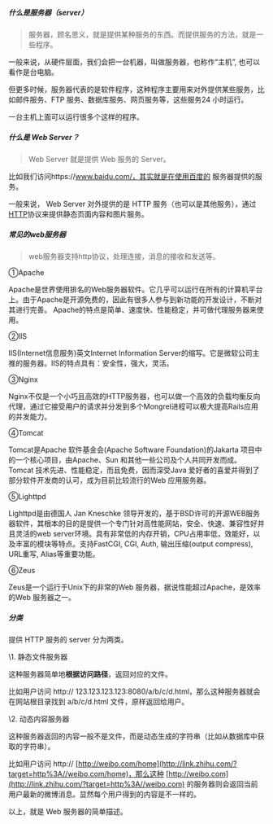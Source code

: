 ##### 什么是服务器（server）

> 服务器，顾名思义，就是提供某种服务的东西。而提供服务的方法，就是一些程序。

一般来说，从硬件层面，我们会把一台机器，叫做服务器，也称作“主机”, 也可以看作是台电脑。

但更多时候，服务器代表的是软件程序，这种程序主要用来对外提供某些服务，比如邮件服务、FTP 服务、数据库服务、网页服务等，这些服务24 小时运行。

一台主机上面可以运行很多个这样的程序。



##### 什么是 Web Server？

>  Web Server 就是提供 Web 服务的 Server。

比如我们访问https://www.baidu.com/，其实就是在使用百度的 服务器提供的服务。

一般来说， Web Server 对外提供的是 HTTP 服务（也可以是其他服务），通过[HTTP](http://en.wikipedia.org/wiki/Hypertext_Transfer_Protocol)协议来提供静态页面内容和图片服务。



##### 常见的web服务器

> web服务器支持http协议，处理连接，消息的接收和发送等。

①Apache

Apache是世界使用排名的Web服务器软件。它几乎可以运行在所有的计算机平台上。由于Apache是开源免费的，因此有很多人参与到新功能的开发设计，不断对其进行完善。  Apache的特点是简单、速度快、性能稳定，并可做代理服务器来使用。

②IIS

IIS(Internet信息服务)英文Internet Information  Server的缩写。它是微软公司主推的服务器。IIS的特点具有：安全性，强大，灵活。

③Nginx

Nginx不仅是一个小巧且高效的HTTP服务器，也可以做一个高效的负载均衡反向代理，通过它接受用户的请求并分发到多个Mongrel进程可以极大提高Rails应用的并发能力。

④Tomcat

Tomcat是Apache 软件基金会(Apache Software Foundation)的Jakarta  项目中的一个核心项目，由Apache、Sun 和其他一些公司及个人共同开发而成。Tomcat 技术先进、性能稳定，而且免费，因而深受Java  爱好者的喜爱并得到了部分软件开发商的认可，成为目前比较流行的Web 应用服务器。

⑤Lighttpd

Lighttpd是由德国人 Jan Kneschke 领导开发的，基于BSD许可的开源WEB服务器软件，其根本的目的是提供一个专门针对高性能网站，安全、快速、兼容性好并且灵活的web  server环境。具有非常低的内存开销，CPU占用率低，效能好，以及丰富的模块等特点。支持FastCGI, CGI, Auth, 输出压缩(output  compress), URL重写, Alias等重要功能。

⑥Zeus

Zeus是一个运行于Unix下的非常的Web 服务器，据说性能超过Apache，是效率的Web 服务器之一。



##### 分类

提供 HTTP 服务的 server 分为两类。

\1. 静态文件服务器

这种服务器简单地**根据访问路径**，返回对应的文件。

比如用户访问 http:// 123.123.123.123:8080/a/b/c/d.html，那么这种服务器就会在网站根目录找到 a/b/c/d.html 文件，原样返回给用户。

\2. 动态内容服务器

这种服务器返回的内容一般不是文件，而是动态生成的字符串（比如从数据库中获取的字符串）。

比如用户访问 http:// [http://weibo.com/home](http://link.zhihu.com/?target=http%3A//weibo.com/home)，那么这种 [http://weibo.com](http://link.zhihu.com/?target=http%3A//weibo.com) 的服务器则会返回当前用户最新的微博消息。显然每个用户得到的内容是不一样的。

以上，就是 Web 服务器的简单描述。